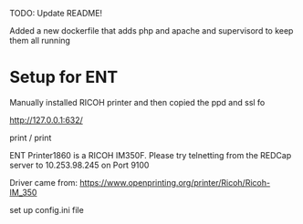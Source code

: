 TODO: Update README!

Added a new dockerfile that adds php and apache and supervisord to keep them all running

# Setup for ENT
Manually installed RICOH printer and then copied the ppd and ssl fo

http://127.0.0.1:632/

print / print

ENT Printer1860 is a RICOH IM350F.
Please try telnetting from the REDCap server to 10.253.98.245 on Port 9100

Driver came from:
https://www.openprinting.org/printer/Ricoh/Ricoh-IM_350


set up config.ini file
